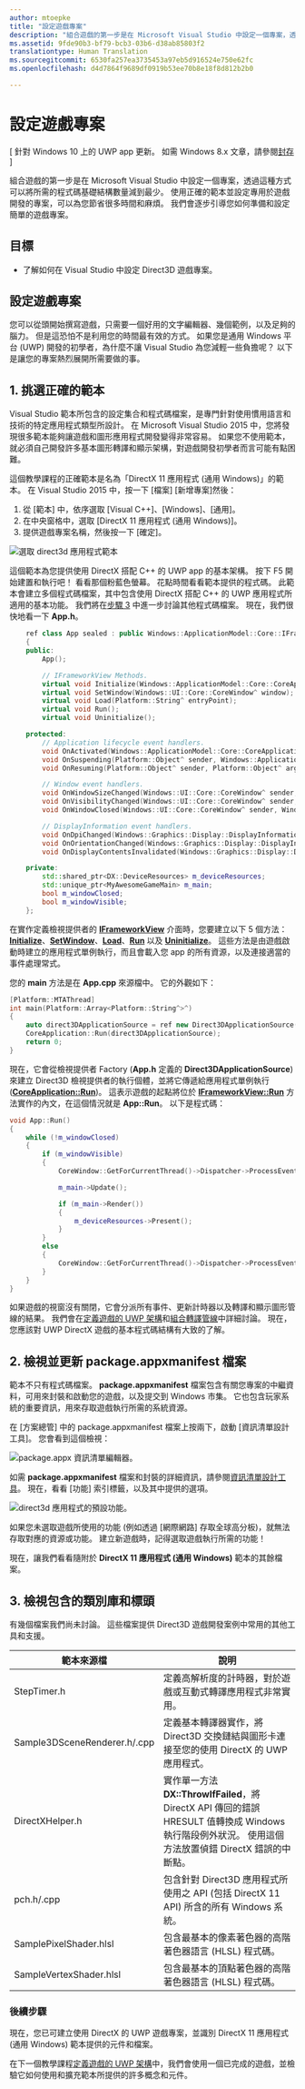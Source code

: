 ```yaml
---
author: mtoepke
title: "設定遊戲專案"
description: "組合遊戲的第一步是在 Microsoft Visual Studio 中設定一個專案，透過這種方式可以將所需的程式碼基礎結構數量減到最少。"
ms.assetid: 9fde90b3-bf79-bcb3-03b6-d38ab85803f2
translationtype: Human Translation
ms.sourcegitcommit: 6530fa257ea3735453a97eb5d916524e750e62fc
ms.openlocfilehash: d4d7864f9689df0919b53ee70b8e18f8d812b2b0

---
```


# 設定遊戲專案


\[ 針對 Windows 10 上的 UWP app 更新。 如需 Windows 8.x 文章，請參閱[封存](http://go.microsoft.com/fwlink/p/?linkid=619132) \]

組合遊戲的第一步是在 Microsoft Visual Studio 中設定一個專案，透過這種方式可以將所需的程式碼基礎結構數量減到最少。 使用正確的範本並設定專用於遊戲開發的專案，可以為您節省很多時間和麻煩。 我們會逐步引導您如何準備和設定簡單的遊戲專案。

## 目標


-   了解如何在 Visual Studio 中設定 Direct3D 遊戲專案。

## 設定遊戲專案


您可以從頭開始撰寫遊戲，只需要一個好用的文字編輯器、幾個範例，以及足夠的腦力。 但是這恐怕不是利用您的時間最有效的方式。 如果您是通用 Windows 平台 (UWP) 開發的初學者，為什麼不讓 Visual Studio 為您減輕一些負擔呢？ 以下是讓您的專案熱烈展開所需要做的事。

## 1. 挑選正確的範本


Visual Studio 範本所包含的設定集合和程式碼檔案，是專門針對使用慣用語言和技術的特定應用程式類型所設計。 在 Microsoft Visual Studio 2015 中，您將發現很多範本能夠讓遊戲和圖形應用程式開發變得非常容易。 如果您不使用範本，就必須自己開發許多基本圖形轉譯和顯示架構，對遊戲開發初學者而言可能有點困難。

這個教學課程的正確範本是名為「DirectX 11 應用程式 (通用 Windows)」的範本。 在 Visual Studio 2015 中，按一下 \[檔案\] \[新增專案\]然後：

1.  從 \[範本\] 中，依序選取 \[Visual C++\]、\[Windows\]、\[通用\]。
2.  在中央窗格中，選取 \[DirectX 11 應用程式 (通用 Windows)\]。
3.  提供遊戲專案名稱，然後按一下 \[確定\]。

![選取 direct3d 應用程式範本](images/simple-dx-game-vs-new-proj.png)

這個範本為您提供使用 DirectX 搭配 C++ 的 UWP app 的基本架構。 按下 F5 開始建置和執行吧！ 看看那個粉藍色螢幕。 花點時間看看範本提供的程式碼。 此範本會建立多個程式碼檔案，其中包含使用 DirectX 搭配 C++ 的 UWP 應用程式所適用的基本功能。 我們將在[步驟 3](#3-review-the-included-libraries-and-headers) 中進一步討論其他程式碼檔案。 現在，我們很快地看一下 **App.h**。

```cpp
    ref class App sealed : public Windows::ApplicationModel::Core::IFrameworkView
    {
    public:
        App();

        // IFrameworkView Methods.
        virtual void Initialize(Windows::ApplicationModel::Core::CoreApplicationView^ applicationView);
        virtual void SetWindow(Windows::UI::Core::CoreWindow^ window);
        virtual void Load(Platform::String^ entryPoint);
        virtual void Run();
        virtual void Uninitialize();

    protected:
        // Application lifecycle event handlers.
        void OnActivated(Windows::ApplicationModel::Core::CoreApplicationView^ applicationView, Windows::ApplicationModel::Activation::IActivatedEventArgs^ args);
        void OnSuspending(Platform::Object^ sender, Windows::ApplicationModel::SuspendingEventArgs^ args);
        void OnResuming(Platform::Object^ sender, Platform::Object^ args);

        // Window event handlers.
        void OnWindowSizeChanged(Windows::UI::Core::CoreWindow^ sender, Windows::UI::Core::WindowSizeChangedEventArgs^ args);
        void OnVisibilityChanged(Windows::UI::Core::CoreWindow^ sender, Windows::UI::Core::VisibilityChangedEventArgs^ args);
        void OnWindowClosed(Windows::UI::Core::CoreWindow^ sender, Windows::UI::Core::CoreWindowEventArgs^ args);

        // DisplayInformation event handlers.
        void OnDpiChanged(Windows::Graphics::Display::DisplayInformation^ sender, Platform::Object^ args);
        void OnOrientationChanged(Windows::Graphics::Display::DisplayInformation^ sender, Platform::Object^ args);
        void OnDisplayContentsInvalidated(Windows::Graphics::Display::DisplayInformation^ sender, Platform::Object^ args);

    private:
        std::shared_ptr<DX::DeviceResources> m_deviceResources;
        std::unique_ptr<MyAwesomeGameMain> m_main;
        bool m_windowClosed;
        bool m_windowVisible;
    };
```

在實作定義檢視提供者的 [**IFrameworkView**](https://msdn.microsoft.com/library/windows/apps/hh700469) 介面時，您要建立以下 5 個方法：[**Initialize**](https://msdn.microsoft.com/library/windows/apps/hh700495)、[**SetWindow**](https://msdn.microsoft.com/library/windows/apps/hh700509)、[**Load**](https://msdn.microsoft.com/library/windows/apps/hh700501)、[**Run**](https://msdn.microsoft.com/library/windows/apps/hh700505) 以及 [**Uninitialize**](https://msdn.microsoft.com/library/windows/apps/hh700523)。 這些方法是由遊戲啟動時建立的應用程式單例執行，而且會載入您 app 的所有資源，以及連接適當的事件處理常式。

您的 **main** 方法是在 **App.cpp** 來源檔中。 它的外觀如下：

```cpp
[Platform::MTAThread]
int main(Platform::Array<Platform::String^>^)
{
    auto direct3DApplicationSource = ref new Direct3DApplicationSource();
    CoreApplication::Run(direct3DApplicationSource);
    return 0;
}
```

現在，它會從檢視提供者 Factory (**App.h** 定義的 **Direct3DApplicationSource**) 來建立 Direct3D 檢視提供者的執行個體，並將它傳遞給應用程式單例執行 ([**CoreApplication::Run**](https://msdn.microsoft.com/library/windows/apps/hh700469))。 這表示遊戲的起點將位於 [**IFrameworkView::Run**](https://msdn.microsoft.com/library/windows/apps/hh700505) 方法實作的內文，在這個情況就是 **App::Run**。 以下是程式碼：

```cpp
void App::Run()
{
    while (!m_windowClosed)
    {
        if (m_windowVisible)
        {
            CoreWindow::GetForCurrentThread()->Dispatcher->ProcessEvents(CoreProcessEventsOption::ProcessAllIfPresent);

            m_main->Update();

            if (m_main->Render())
            {
                m_deviceResources->Present();
            }
        }
        else
        {
            CoreWindow::GetForCurrentThread()->Dispatcher->ProcessEvents(CoreProcessEventsOption::ProcessOneAndAllPending);
        }
    }
}
```

如果遊戲的視窗沒有關閉，它會分派所有事件、更新計時器以及轉譯和顯示圖形管線的結果。 我們會在[定義遊戲的 UWP 架構](tutorial--building-the-games-metro-style-app-framework.md)和[組合轉譯管線](tutorial--assembling-the-rendering-pipeline.md)中詳細討論。 現在，您應該對 UWP DirectX 遊戲的基本程式碼結構有大致的了解。

## 2. 檢視並更新 package.appxmanifest 檔案


範本不只有程式碼檔案。 
            **package.appxmanifest** 檔案包含有關您專案的中繼資料，可用來封裝和啟動您的遊戲，以及提交到 Windows 市集。 它也包含玩家系統的重要資訊，用來存取遊戲執行所需的系統資源。

在 \[方案總管\] 中的 package.appxmanifest 檔案上按兩下，啟動 \[資訊清單設計工具\]。 您會看到這個檢視：

![package.appx 資訊清單編輯器。](images/simple-dx-game-vs-app-manifest.png)

如需 **package.appxmanifest** 檔案和封裝的詳細資訊，請參閱[資訊清單設計工具](https://msdn.microsoft.com/library/windows/apps/br230259.aspx)。 現在，看看 \[功能\] 索引標籤，以及其中提供的選項。

![direct3d 應用程式的預設功能。](images/simple-dx-game-vs-capabilities.png)

如果您未選取遊戲所使用的功能 (例如透過 \[網際網路\] 存取全球高分板)，就無法存取對應的資源或功能。 建立新遊戲時，記得選取遊戲執行所需的功能！

現在，讓我們看看隨附於 **DirectX 11 應用程式 (通用 Windows)** 範本的其餘檔案。

## 3. 檢視包含的類別庫和標頭


有幾個檔案我們尚未討論。 這些檔案提供 Direct3D 遊戲開發案例中常用的其他工具和支援。

| 範本來源檔         | 說明                                                                                                                                                                                                            |
|------------------------------|------------------------------------------------------------------------------------------------------------------------------------------------------------------------------------------------------------------------|
| StepTimer.h                  | 定義高解析度的計時器，對於遊戲或互動式轉譯應用程式非常實用。                                                                                                                                       |
| Sample3DSceneRenderer.h/.cpp | 定義基本轉譯器實作，將 Direct3D 交換鏈結與圖形卡連接至您的使用 DirectX 的 UWP 應用程式。                                                                                            |
| DirectXHelper.h              | 實作單一方法 **DX::ThrowIfFailed**，將 DirectX API 傳回的錯誤 HRESULT 值轉換成 Windows 執行階段例外狀況。 使用這個方法放置偵錯 DirectX 錯誤的中斷點。 |
| pch.h/.cpp                   | 包含針對 Direct3D 應用程式所使用之 API (包括 DirectX 11 API) 所含的所有 Windows 系統。                                                                                                           |
| SamplePixelShader.hlsl       | 包含最基本的像素著色器的高階著色器語言 (HLSL) 程式碼。                                                                                                                                     |
| SampleVertexShader.hlsl      | 包含最基本的頂點著色器的高階著色器語言 (HLSL) 程式碼。                                                                                                                                    |

 

### 後續步驟

現在，您已可建立使用 DirectX 的 UWP 遊戲專案，並識別 DirectX 11 應用程式 (通用 Windows) 範本提供的元件和檔案。

在下一個教學課程[定義遊戲的 UWP 架構](tutorial--building-the-games-metro-style-app-framework.md)中，我們會使用一個已完成的遊戲，並檢驗它如何使用和擴充範本所提供的許多概念和元件。

 

 







<!--HONumber=Jun16_HO4-->


